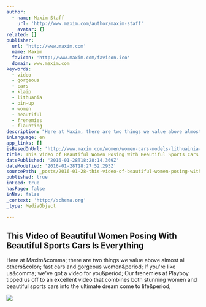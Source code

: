```yaml
---
author:
  - name: Maxim Staff
    url: 'http://www.maxim.com/author/maxim-staff'
    avatar: {}
related: []
publisher:
  url: 'http://www.maxim.com'
  name: Maxim
  favicon: 'http://www.maxim.com/favicon.ico'
  domain: www.maxim.com
keywords:
  - video
  - gorgeous
  - cars
  - klaip
  - lithuania
  - pin-up
  - women
  - beautiful
  - frenemies
  - flaunting
description: "Here at Maxim, there are two things we value above almost all others: fast cars and gorgeous women. If you're like us, we've got a video for you. Our frenemies at Playboy tipped us off to an excellent video that combines both stunning women and beautiful sports cars into the ultimate dream come to life."
inLanguage: en
app_links: []
isBasedOnUrl: 'http://www.maxim.com/women/women-cars-models-lithuainia-2016-01'
title: This Video of Beautiful Women Posing With Beautiful Sports Cars Is Everything
datePublished: '2016-01-28T18:28:14.369Z'
dateModified: '2016-01-28T18:27:52.295Z'
sourcePath: _posts/2016-01-28-this-video-of-beautiful-women-posing-with-beautiful-sports-c.md
published: true
inFeed: true
hasPage: false
inNav: false
_context: 'http://schema.org'
_type: MediaObject

---
```

<article style=""><h1>This Video of Beautiful Women Posing With Beautiful Sports Cars Is Everything</h1><p>Here at Maxim&amp;comma; there are two things we value above almost all others&amp;colon; fast cars and gorgeous women&amp;period; If you're like us&amp;comma; we've got a video for you&amp;period; Our frenemies at Playboy tipped us off to an excellent video that combines both stunning women and beautiful sports cars into the ultimate dream come to life&amp;period;</p><img src="http://a1.files.maxim.com/image/upload/c_fit,cs_srgb,dpr_1.0,h_1200,q_80,w_1200/MTM1OTk2MjM0NDk3MzEyNzc4.jpg" /></article>